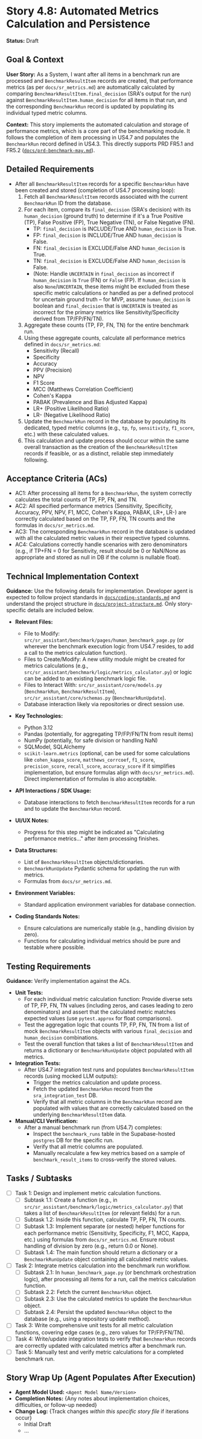 # Story 4.8: Automated Metrics Calculation and Persistence

**Status:** Draft

## Goal & Context

**User Story:** As a System, I want after all items in a benchmark run are processed and `BenchmarkResultItem` records are created, that performance metrics (as per `docs/sr_metrics.md`) are automatically calculated by comparing `BenchmarkResultItem.final_decision` (SRA's output for the run) against `BenchmarkResultItem.human_decision` for all items in that run, and the corresponding `BenchmarkRun` record is updated by populating its individual typed metric columns.

**Context:** This story implements the automated calculation and storage of performance metrics, which is a core part of the benchmarking module. It follows the completion of item processing in US4.7 and populates the `BenchmarkRun` record defined in US4.3. This directly supports PRD FR5.1 and FR5.2 ([`docs/prd-benchmark-may.md`](/docs/prd-benchmark-may.md)).

## Detailed Requirements

-   After all `BenchmarkResultItem` records for a specific `BenchmarkRun` have been created and stored (completion of US4.7 processing loop):
    1. Fetch all `BenchmarkResultItem` records associated with the current `BenchmarkRun` ID from the database.
    2. For each item, compare its `final_decision` (SRA's decision) with its `human_decision` (ground truth) to determine if it's a True Positive (TP), False Positive (FP), True Negative (TN), or False Negative (FN).
        - TP: `final_decision` is INCLUDE/True AND `human_decision` is True.
        - FP: `final_decision` is INCLUDE/True AND `human_decision` is False.
        - FN: `final_decision` is EXCLUDE/False AND `human_decision` is True.
        - TN: `final_decision` is EXCLUDE/False AND `human_decision` is False.
        - (Note: Handle `UNCERTAIN` in `final_decision` as incorrect if `human_decision` is `True` (FN) or `False` (FP). If `human_decision` is also `None`/`UNCERTAIN`, these items might be excluded from these specific metric calculations or handled as per a defined protocol for uncertain ground truth – for MVP, assume `human_decision` is boolean and `final_decision` that is `UNCERTAIN` is treated as incorrect for the primary metrics like Sensitivity/Specificity derived from TP/FP/FN/TN).
    3. Aggregate these counts (TP, FP, FN, TN) for the entire benchmark run.
    4. Using these aggregate counts, calculate all performance metrics defined in `docs/sr_metrics.md`:
        - Sensitivity (Recall)
        - Specificity
        - Accuracy
        - PPV (Precision)
        - NPV
        - F1 Score
        - MCC (Matthews Correlation Coefficient)
        - Cohen's Kappa
        - PABAK (Prevalence and Bias Adjusted Kappa)
        - LR+ (Positive Likelihood Ratio)
        - LR- (Negative Likelihood Ratio)
    5. Update the `BenchmarkRun` record in the database by populating its dedicated, typed metric columns (e.g., `tp`, `fp`, `sensitivity`, `f1_score`, etc.) with these calculated values.
    6. This calculation and update process should occur within the same overall transaction as the creation of the `BenchmarkResultItem` records if feasible, or as a distinct, reliable step immediately following.

## Acceptance Criteria (ACs)

- AC1: After processing all items for a `BenchmarkRun`, the system correctly calculates the total counts of TP, FP, FN, and TN.
- AC2: All specified performance metrics (Sensitivity, Specificity, Accuracy, PPV, NPV, F1, MCC, Cohen's Kappa, PABAK, LR+, LR-) are correctly calculated based on the TP, FP, FN, TN counts and the formulas in `docs/sr_metrics.md`.
- AC3: The corresponding `BenchmarkRun` record in the database is updated with all the calculated metric values in their respective typed columns.
- AC4: Calculations correctly handle scenarios with zero denominators (e.g., if TP+FN = 0 for Sensitivity, result should be 0 or NaN/None as appropriate and stored as null in DB if the column is nullable float).

## Technical Implementation Context

**Guidance:** Use the following details for implementation. Developer agent is expected to follow project standards in [`docs/coding-standards.md`](/docs/coding-standards.md) and understand the project structure in [`docs/project-structure.md`](/docs/project-structure.md). Only story-specific details are included below.

-   **Relevant Files:**
    - File to Modify: `src/sr_assistant/benchmark/pages/human_benchmark_page.py` (or wherever the benchmark execution logic from US4.7 resides, to add a call to the metrics calculation function).
    - Files to Create/Modify: A new utility module might be created for metrics calculations (e.g., `src/sr_assistant/benchmark/logic/metrics_calculator.py`) or logic can be added to an existing benchmark logic file.
    - Files to Interact With: `src/sr_assistant/core/models.py` (`BenchmarkRun`, `BenchmarkResultItem`), `src/sr_assistant/core/schemas.py` (`BenchmarkRunUpdate`).
    - Database interaction likely via repositories or direct session use.

-   **Key Technologies:**
    - Python 3.12
    - Pandas (potentially, for aggregating TP/FP/FN/TN from result items)
    - NumPy (potentially, for safe division or handling NaN)
    - SQLModel, SQLAlchemy
    - `scikit-learn.metrics` (optional, can be used for some calculations like `cohen_kappa_score`, `matthews_corrcoef`, `f1_score`, `precision_score`, `recall_score`, `accuracy_score` if it simplifies implementation, but ensure formulas align with `docs/sr_metrics.md`). Direct implementation of formulas is also acceptable.

-   **API Interactions / SDK Usage:**
    - Database interactions to fetch `BenchmarkResultItem` records for a run and to update the `BenchmarkRun` record.

-   **UI/UX Notes:**
    - Progress for this step might be indicated as "Calculating performance metrics..." after item processing finishes.

-   **Data Structures:**
    - List of `BenchmarkResultItem` objects/dictionaries.
    - `BenchmarkRunUpdate` Pydantic schema for updating the run with metrics.
    - Formulas from `docs/sr_metrics.md`.

-   **Environment Variables:**
    - Standard application environment variables for database connection.

-   **Coding Standards Notes:**
    - Ensure calculations are numerically stable (e.g., handling division by zero).
    - Functions for calculating individual metrics should be pure and testable where possible.

## Testing Requirements

**Guidance:** Verify implementation against the ACs.

-   **Unit Tests:**
    - For each individual metric calculation function: Provide diverse sets of TP, FP, FN, TN values (including zeros, and cases leading to zero denominators) and assert that the calculated metric matches expected values (use `pytest.approx` for float comparisons).
    - Test the aggregation logic that counts TP, FP, FN, TN from a list of mock `BenchmarkResultItem` objects with various `final_decision` and `human_decision` combinations.
    - Test the overall function that takes a list of `BenchmarkResultItem` and returns a dictionary or `BenchmarkRunUpdate` object populated with all metrics.
-   **Integration Tests:**
    -   After US4.7 integration test runs and populates `BenchmarkResultItem` records (using mocked LLM outputs):
        - Trigger the metrics calculation and update process.
        - Fetch the updated `BenchmarkRun` record from the `sra_integration_test` DB.
        - Verify that all metric columns in the `BenchmarkRun` record are populated with values that are correctly calculated based on the underlying `BenchmarkResultItem` data.
-   **Manual/CLI Verification:**
    -   After a manual benchmark run (from US4.7) completes:
        - Inspect the `benchmark_runs` table in the Supabase-hosted `postgres` DB for the specific run.
        - Verify that all metric columns are populated.
        - Manually recalculate a few key metrics based on a sample of `benchmark_result_items` to cross-verify the stored values.

## Tasks / Subtasks

-   [ ] Task 1: Design and implement metric calculation functions.
    - [ ] Subtask 1.1: Create a function (e.g., in `src/sr_assistant/benchmark/logic/metrics_calculator.py`) that takes a list of `BenchmarkResultItem` (or relevant fields) for a run.
    - [ ] Subtask 1.2: Inside this function, calculate TP, FP, FN, TN counts.
    - [ ] Subtask 1.3: Implement separate (or nested) helper functions for each performance metric (Sensitivity, Specificity, F1, MCC, Kappa, etc.) using formulas from `docs/sr_metrics.md`. Ensure robust handling of division by zero (e.g., return 0.0 or None).
    - [ ] Subtask 1.4: The main function should return a dictionary or a `BenchmarkRunUpdate` object containing all calculated metric values.
-   [ ] Task 2: Integrate metrics calculation into the benchmark run workflow.
    - [ ] Subtask 2.1: In `human_benchmark_page.py` (or benchmark orchestration logic), after processing all items for a run, call the metrics calculation function.
    - [ ] Subtask 2.2: Fetch the current `BenchmarkRun` object.
    - [ ] Subtask 2.3: Use the calculated metrics to update the `BenchmarkRun` object.
    - [ ] Subtask 2.4: Persist the updated `BenchmarkRun` object to the database (e.g., using a repository update method).
-   [ ] Task 3: Write comprehensive unit tests for all metric calculation functions, covering edge cases (e.g., zero values for TP/FP/FN/TN).
-   [ ] Task 4: Write/update integration tests to verify that `BenchmarkRun` records are correctly updated with calculated metrics after a benchmark run.
-   [ ] Task 5: Manually test and verify metric calculations for a completed benchmark run.

## Story Wrap Up (Agent Populates After Execution)

-   **Agent Model Used:** `<Agent Model Name/Version>`
-   **Completion Notes:** {Any notes about implementation choices, difficulties, or follow-up needed}
-   **Change Log:** {Track changes _within this specific story file_ if iterations occur}
    - Initial Draft
    - ...
